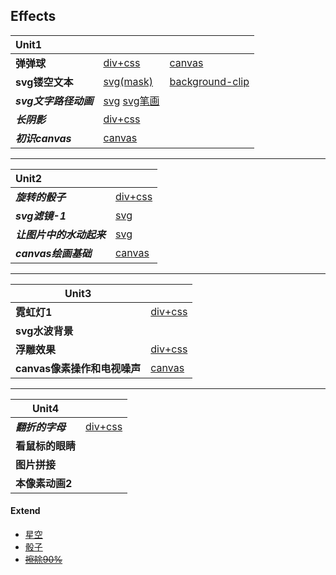 ## Effects

| Unit1                 |                                                              |                                                              |
| :-------------------- | :----------------------------------------------------------- | :----------------------------------------------------------- |
| **弹弹球**            | [div+css](https://onethousandandtwentyfour.github.io/effects/unit1/%e5%bc%b9%e5%bc%b9%e7%90%83/) | [canvas](https://onethousandandtwentyfour.github.io/effects/unit1/%e5%bc%b9%e5%bc%b9%e7%90%83/canvas.html) |
| **svg镂空文本**       | [svg(mask)](https://onethousandandtwentyfour.github.io/effects/unit1/svg%e9%95%82%e7%a9%ba%e6%96%87%e6%9c%ac/index-1.html) | [background-clip](https://onethousandandtwentyfour.github.io/effects/unit1/svg%e9%95%82%e7%a9%ba%e6%96%87%e6%9c%ac/background-clip.html) |
| ***svg文字路径动画*** | [svg](https://onethousandandtwentyfour.github.io/effects/unit1/svg%e6%96%87%e5%ad%97%e8%b7%af%e5%be%84%e5%8a%a8%e7%94%bb)    [svg笔画](https://onethousandandtwentyfour.github.io/effects/unit1/svg%e6%96%87%e5%ad%97%e8%b7%af%e5%be%84%e5%8a%a8%e7%94%bb/index-1.html) |                                                              |
| ***长阴影***          | [div+css](https://onethousandandtwentyfour.github.io/effects/unit1/%E9%95%BF%E9%98%B4%E5%BD%B1) |                                                              |
| ***初识canvas***      | [canvas](https://onethousandandtwentyfour.github.io/effects/unit1/%e5%88%9d%e8%af%86canvas) |                                                              |

***

| Unit2                    |                                                              |
| :----------------------- | ------------------------------------------------------------ |
| ***旋转的骰子***         | [div+css](https://onethousandandtwentyfour.github.io/effects/unit2/骰子/) |
| ***svg滤镜-1***          | [svg](https://onethousandandtwentyfour.github.io/effects/unit2/svg滤镜-1) |
| ***让图片中的水动起来*** | [svg](https://onethousandandtwentyfour.github.io/effects/unit2/让图片中的水动起来) |
| ***canvas绘画基础***     | [canvas](https://onethousandandtwentyfour.github.io/effects/unit2/canvas绘画基础) |

***

| Unit3                        |      |
| ---------------------------- | ---- |
| **霓虹灯1**                  | [div+css](https://onethousandandtwentyfour.github.io/effects/unit3/%e9%9c%93%e8%99%b9%e7%81%af/index.html)     |
| **svg水波背景**              |      |
| **浮雕效果**         |  [div+css](https://onethousandandtwentyfour.github.io/effects/unit3/%e6%b5%ae%e9%9b%95%e6%95%88%e6%9e%9c/index.html)    |  
| **canvas像素操作和电视噪声** |  [canvas](https://onethousandandtwentyfour.github.io/effects/unit3/canvas%e5%99%aa%e5%a3%b0/index.html)    |

***

| Unit4            |                                                              |
| ---------------- | ------------------------------------------------------------ |
| ***翻折的字母*** | [div+css](https://onethousandandtwentyfour.github.io/effects/unit4/翻折的文字/) |
| **看鼠标的眼睛** |                                                              |
| **图片拼接**     |                                                              |
| **本像素动画2**  |                                                              |



#### Extend

- [星空](https://onethousandandtwentyfour.github.io/effects/extend/星空/)
- [骰子](https://onethousandandtwentyfour.github.io/effects/extend/骰子/)
- [~~擦除90%~~](https://onethousandandtwentyfour.github.io/effects/unit1/初识canvas/cachu.html)

